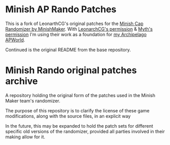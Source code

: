 # Minish AP Rando Patches

This is a fork of LeonarthCG's original patches for the
[Minish Cap Randomizer by MinishMaker](https://github.com/minishmaker/randomizer).
With [LeonarchCG's permission](https://discord.com/channels/731205301247803413/1091489558325112873/1342637366921396378)
& [Myth's permission](https://discord.com/channels/342341497024151553/1110559642091790396/1346169084974334024)
I'm using their work as a foundation for [my Archipelago APWorld](https://github.com/eternalcode0/Archipelago/tree/feat/new-game-minish-cap/worlds/tmc).

Continued is the original README from the base repository.

# Minish Rando original patches archive
 A repository holding the original form of the patches used in the Minish Maker team's randomizer.

The purpose of this repository is to clarify the license of these game modifications, along with the source files, in an explicit way

In the future, this may be expanded to hold the patch sets for different specific old versions of the randomizer, provided all parties involved in their making allow for it.
